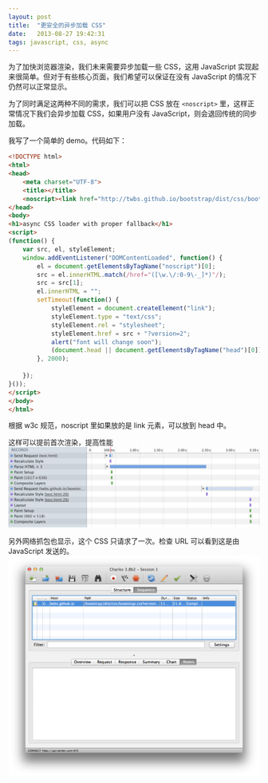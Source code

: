 ```yaml
---
layout: post
title:  "更安全的异步加载 CSS"
date:   2013-08-27 19:42:31
tags: javascript, css, async
---
```

为了加快浏览器渲染，我们未来需要异步加载一些 CSS，这用 JavaScript 实现起来很简单。但对于有些核心页面，我们希望可以保证在没有 JavaScript 的情况下仍然可以正常显示。

为了同时满足这两种不同的需求，我们可以把 CSS 放在 `<noscript>` 里，这样正常情况下我们会异步加载 CSS，如果用户没有 JavaScript，则会退回传统的同步加载。

<!-- more -->

我写了一个简单的 demo。代码如下：

````html
<!DOCTYPE html>
<html>
<head>
    <meta charset="UTF-8">
    <title></title>
    <noscript><link href="http://twbs.github.io/bootstrap/dist/css/bootstrap.css" rel="stylesheet"></noscript>
</head>
<body>
<h1>async CSS loader with proper fallback</h1>
<script>
(function() {
    var src, el, styleElement;
    window.addEventListener("DOMContentLoaded", function() {
        el = document.getElementsByTagName("noscript")[0];
        src = el.innerHTML.match(/href="([\w.\/:0-9\-_]*)"/);
        src = src[1];
        el.innerHTML = "";
        setTimeout(function() {
            styleElement = document.createElement("link");
            styleElement.type = "text/css";
            styleElement.rel = "stylesheet";
            styleElement.href = src + "?version=2";
            alert("font will change soon");
            (document.head || document.getElementsByTagName("head")[0]).appendChild(styleElement);
        }, 2000);
         
    });
}());
</script>
</body>
</html>
````

根据 w3c 规范，noscript 里如果放的是 link 元素，可以放到 head 中。

这样可以提前首次渲染，提高性能
![](/assets/async-loading-css-with-fallback/paint.png)

另外网络抓包也显示，这个 CSS 只请求了一次。检查 URL 可以看到这是由 JavaScript 发送的。
![](/assets/async-loading-css-with-fallback/network-sniffer.png)
